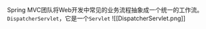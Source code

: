 Spring MVC团队将Web开发中常见的业务流程抽象成一个统一的工作流。
`DispatcherServlet`，它是一个`Servlet`
![[DispatcherServlet.png]]
